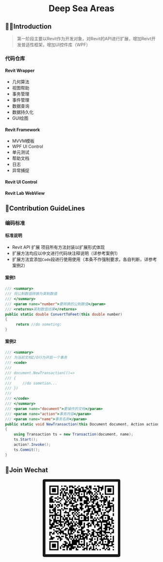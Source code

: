 <h1 align="center">Deep Sea Areas</h1>

## 🙋‍♀️Introduction

> 第一阶段主要以Revit作为开发对象，对Revit的API进行扩展，增加Reivt开发普适性框架，增加UI控件库（WPF）

### 代码仓库
#### Revit Wrapper
* 几何算法
* 视图帮助
* 事务管理
* 事件管理
* 数据查询
* 数据持久化
* GUI绘图

#### Revit Framework
* MVVM模板
* WPF UI Control
* 单元测试
* 帮助文档
* 日志
* 异常捕捉

#### Revit UI Control

#### Revit Lab WebView


## 🌈Contribution GuideLines

### 编码标准
#### 标准说明
* Revit API 扩展 项目所有方法封装以扩展形式体现
* 扩展方法均应以中文进行代码块注释说明（详参考案例1）
* 扩展方法宜添加<code>Code</code>段进行使用使用（本条不作强制要求，各自判断，详参考案例2）

#### 案例1
``` C#
/// <summary>
/// 将公制数值转换为英制数值
/// </summary>
/// <param name="number">要转换的公制数值</param>
/// <returns>英制数值结果</returns>
public static double ConvertToFeet(this double number)
{
     return //do someting;
}
```

#### 案例2
``` C#
/// <summary>
/// 为当前文档I/O行为开启一个事务
/// <code>
/// 
/// document.NewTransaction(()=>
/// {
///     //do sometion...
/// })
/// 
/// </code>
/// </summary>
/// <param name="document">要操作的文档</param>
/// <param name="action">事务内容</param>
/// <param name="name">事务名称</param>
public static void NewTransaction(this Document document, Action action = null, string name = "Default Transaction Name")
{
    using Transaction ts = new Transaction(document, name);
    ts.Start();
    action?.Invoke();
    ts.Commit();
}
```

## 🍿Join Wechat

<p style="text-align:center">
<img style="border-radius:2%!important" 
     width="256px" 
     alt="deepseaareas" 
     src="./WeChatCode.jpg">
</p>
